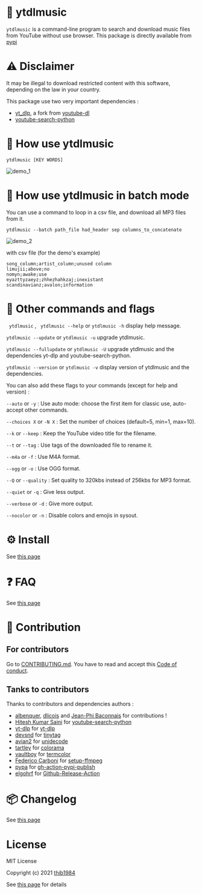 # 🎵 ytdlmusic

`ytdlmusic` is a command-line program to search and download music files from YouTube without use browser.
This package is directly available from [pypi](https://pypi.org/project/ytdlmusic/)

# :warning: Disclaimer

It may be illegal to download restricted content with this software, depending on the law in your country.

This package use two very important dependencies :

- [yt_dlp](https://pypi.org/project/yt_dlp/), a fork from [youtube-dl](https://github.com/ytdl-org/youtube-dl)
- [youtube-search-python](https://pypi.org/project/youtube-search-python/)

# 💫 How use **ytdlmusic**

`ytdlmusic [KEY WORDS]`

![demo_1](https://user-images.githubusercontent.com/45128847/137580908-ce3f1b17-a2b3-4530-bc90-df00fbaf1cfc.gif)

# 💫 How use **ytdlmusic** in batch mode

You can use a command to loop in a csv file, and download all MP3 files from it.

`ytdlmusic --batch path_file had_header sep columns_to_concatenate`

![demo_2](https://user-images.githubusercontent.com/45128847/137581058-e0cca29b-9ad1-472e-bbb0-4fce94b984a0.gif)

with csv file (for the demo's example)

```
song_column;artist_column;unused column
limujii;above;no
nomyn;awake;use
eyazttyzaeyz;zhhezhahkzaj;inexistant
scandinavianz;avalon;information
```

# 🚀 Other commands and flags

` ytdlmusic` , ` ytdlmusic --help` or ``ytdlmusic -h`` display help message.

`ytdlmusic --update` or `ytdlmusic -u` upgrade ytdlmusic.

`ytdlmusic --fullupdate` or `ytdlmusic -U` upgrade ytdlmusic and the dependencies yt-dlp and youtube-search-python.

`ytdlmusic --version` or `ytdlmusic -v` display version of ytdlmusic and the dependencies.

You can also add these flags to your commands (except for help and version) :

`--auto` or `-y` : Use auto mode: choose the first item for classic use, auto-accept other commands.

`--choices X` or `-N X` : Set the number of choices (default=5, min=1, max=10).

`--k` or `--keep` : Keep the YouTube video title for the filename.

`--t` or `--tag` : Use tags of the downloaded file to rename it.

`--m4a` or `-f` : Use M4A format.

`--ogg` or `-o` : Use OGG format.

`--Q` or `--quality` : Set quality to 320kbs instead of 256kbs for MP3 format.

`--quiet` or `-q` : Give less output.

`--verbose` or `-d` : Give more output.

`--nocolor` or `-n` : Disable colors and emojis in sysout.

# ⚙️ Install

See [this page](INSTALL.md)

# :question: FAQ

See [this page](FAQ.md)

# :construction_worker: Contribution

## For contributors

Go to [CONTRIBUTING.md](CONTRIBUTING.md). You have to read and accept this [Code of conduct](./CODE_OF_CONDUCT.md).

## Tanks to contributors

Thanks to contributors and dependencies authors :

- [albenquer](https://github.com/albenquer), [dlicois](https://github.com/dlicois) and [Jean-Phi Baconnais](https://github.com/jeanphibaconnais) for contributions !
- [Hitesh Kumar Saini](https://github.com/alexmercerind) for [youtube-search-python](https://github.com/alexmercerind/youtube-search-python)
- [yt-dlp](https://github.com/yt-dlp) for [yt-dlp](https://github.com/yt-dlp/yt-dlp)
- [devsnd](https://github.com/devsnd) for [tinytag](https://github.com/devsnd/tinytag)
- [avian2](https://github.com/avian2) for [unidecode](https://github.com/avian2/unidecode)
- [tartley](https://github.com/tartley) for [colorama](https://github.com/tartley/colorama)
- [vaultboy](https://pypi.org/user/vaultboy) for [termcolor](https://pypi.org/project/termcolor/)
- [Federico Carboni](https://github.com/FedericoCarboni) for [setup-ffmpeg](https://github.com/FedericoCarboni/setup-ffmpeg)
- [pypa](https://github.com/pypa) for [gh-action-pypi-publish](https://github.com/pypa/gh-action-pypi-publish)
- [elgohrf](https://github.com/elgohr) for [Github-Release-Action](https://github.com/elgohr/Github-Release-Action)

# :package: Changelog

See [this page](CHANGELOG.md)
# License

MIT License

Copyright (c) 2021 [thib1984](https://github.com/thib1984)

See [this page](LICENSE.txt) for details
